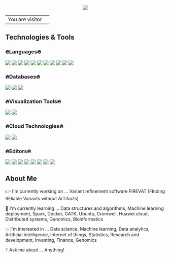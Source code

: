 <p align="center">
  <img src="https://user-images.githubusercontent.com/45563371/113604647-24a58000-9678-11eb-9bb9-4877d8f1674a.gif" />
</p>

<table>
  <tr>
    <td>You are visitor</td>
    <td><img src="https://profile-counter.glitch.me/denistanjingyu/count.svg" alt="" /></td>
  </tr>
</table>

## Technologies & Tools

### :fire:Languages:fire:
![](https://img.shields.io/badge/Python-informational?style=plastic&logo=Python&logoColor=white&color=ff69b4)
![](https://img.shields.io/badge/R-informational?style=plastic&logo=R&logoColor=white&color=ff69b4)
![](https://img.shields.io/badge/SQL-informational?style=plastic&logo=MySQL&logoColor=white&color=ff69b4)
![](https://img.shields.io/badge/Scala-informational?style=plastic&logo=Scala&logoColor=white&color=ff69b4)
![](https://img.shields.io/badge/C-informational?style=plastic&logo=C&logoColor=white&color=ff69b4)
![](https://img.shields.io/badge/C++-informational?style=plastic&logo=c%2B%2B&logoColor=white&color=ff69b4)
![](https://img.shields.io/badge/Octave-informational?style=plastic&logo=Octave&logoColor=white&color=ff69b4)
![](https://img.shields.io/badge/MATLAB-informational?style=plastic&logo=Octave&logoColor=white&color=ff69b4)
![](https://img.shields.io/badge/HTML-informational?style=plastic&logo=HTML5&logoColor=white&color=ff69b4)
![](https://img.shields.io/badge/CSS-informational?style=plastic&logo=CSS3&logoColor=white&color=ff69b4)
![](https://img.shields.io/badge/JavaScript-informational?style=plastic&logo=JavaScript&logoColor=white&color=ff69b4)

### :fire:Databases:fire:
![](https://img.shields.io/badge/MySQL-informational?style=plastic&logo=MySQL&logoColor=white&color=ff69b4)
![](https://img.shields.io/badge/MongoDB-informational?style=plastic&logo=MongoDB&logoColor=white&color=ff69b4)
![](https://img.shields.io/badge/Microsoft_Access-informational?style=plastic&logo=Microsoft-Access&logoColor=white&color=ff69b4)

### :fire:Visualization Tools:fire:
![](https://img.shields.io/badge/Tableau-informational?style=plastic&logo=Tableau&logoColor=white&color=ff69b4)
![](https://img.shields.io/badge/Power_BI-informational?style=plastic&logo=Power-BI&logoColor=white&color=ff69b4)

### :fire:Cloud Technologies:fire:
![](https://img.shields.io/badge/Amazon_Web_Services-informational?style=plastic&logo=Amazon-AWS&logoColor=white&color=ff69b4)
![](https://img.shields.io/badge/Huawei_Cloud-informational?style=plastic&logo=Huawei&logoColor=white&color=ff69b4)

### :fire:Editors:fire:
![](https://img.shields.io/badge/PyCharm-informational?style=plastic&logo=PyCharm&logoColor=white&color=ff69b4)
![](https://img.shields.io/badge/Spyder-informational?style=plastic&logo=Spyder-IDE&logoColor=white&color=ff69b4)
![](https://img.shields.io/badge/RStudio-informational?style=plastic&logo=RStudio&logoColor=white&color=ff69b4)
![](https://img.shields.io/badge/Visual_Studio-informational?style=plastic&logo=Visual-Studio&logoColor=white&color=ff69b4)
![](https://img.shields.io/badge/Visual_Studio_Code-informational?style=plastic&logo=Visual-Studio-Code&logoColor=white&color=ff69b4)
![](https://img.shields.io/badge/IntelliJ_IDEA-informational?style=plastic&logo=IntelliJ-IDEA&logoColor=white&color=ff69b4)
![](https://img.shields.io/badge/Atom-informational?style=plastic&logo=Atom&logoColor=white&color=ff69b4)
![](https://img.shields.io/badge/Sublime_Text-informational?style=plastic&logo=Sublime-Text&logoColor=white&color=ff69b4)

## About Me

:point_right: I'm currently working on ... Variant refinement software FIREVAT (FInding REliable Variants without ArTifacts)

:information_desk_person: I'm currently learning ... Data structures and algorithms, Machine learning deployment, Spark, Docker, GATK, Ubuntu, Cromwell, Huawei cloud, Distributed systems, Genomics, Bioinformatics

:boom: I'm interested in ... Data science, Machine learning, Data analytics, Artificial intelligence, Internet of things, Statistics, Research and development, Investing, Finance,  Genomics

:grey_question: Ask me about ... Anything!
